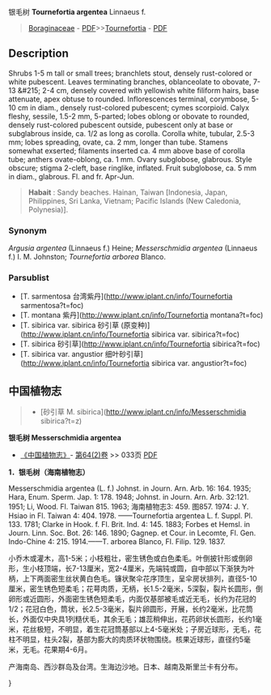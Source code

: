 银毛树 **Tournefortia argentea** Linnaeus f.

> [Boraginaceae](http://www.iplant.cn/info/Boraginaceae?t=foc) - [PDF](http://www.iplant.cn/foc/pdf/Boraginaceae.pdf)>>[Tournefortia](http://www.iplant.cn/info/Tournefortia?t=foc) - [PDF](http://www.iplant.cn/foc/pdf/Tournefortia.pdf)

## Description

Shrubs 1-5 m tall or small trees; branchlets stout, densely rust-colored or white pubescent. Leaves terminating branches, oblanceolate to obovate, 7-13 &amp;#215; 2-4 cm, densely covered with yellowish white filiform hairs, base attenuate, apex obtuse to rounded. Inflorescences terminal, corymbose, 5-10 cm in diam., densely rust-colored pubescent; cymes scorpioid. Calyx fleshy, sessile, 1.5-2 mm, 5-parted; lobes oblong or obovate to rounded, densely rust-colored pubescent outside, pubescent only at base or subglabrous inside, ca. 1/2 as long as corolla. Corolla white, tubular, 2.5-3 mm; lobes spreading, ovate, ca. 2 mm, longer than tube. Stamens somewhat exserted; filaments inserted ca. 4 mm above base of corolla tube; anthers ovate-oblong, ca. 1 mm. Ovary subglobose, glabrous. Style obscure; stigma 2-cleft, base ringlike, inflated. Fruit subglobose, ca. 5 mm in diam., glabrous. Fl. and fr. Apr-Jun.


> **Habait** : 
> Sandy beaches. Hainan, Taiwan [Indonesia, Japan, Philippines, Sri Lanka, Vietnam; Pacific Islands (New Caledonia, Polynesia)].

### Synonym
*Argusia argentea* (Linnaeus f.) Heine; *Messerschmidia argentea* (Linnaeus f.) I. M. Johnston; *Tournefortia arborea* Blanco.



### Parsublist

* [T.  sarmentosa  台湾紫丹](http://www.iplant.cn/info/Tournefortia sarmentosa?t=foc)
* [T.  montana  紫丹](http://www.iplant.cn/info/Tournefortia montana?t=foc)
* [T.  sibirica var. sibirica  砂引草 (原变种)](http://www.iplant.cn/info/Tournefortia sibirica var. sibirica?t=foc)
* [T.  sibirica  砂引草](http://www.iplant.cn/info/Tournefortia sibirica?t=foc)
* [T.  sibirica var. angustior  细叶砂引草](http://www.iplant.cn/info/Tournefortia sibirica var. angustior?t=foc)

## 中国植物志

> * [砂引草  M.  sibirica](http://www.iplant.cn/info/Messerschmidia sibirica?t=z)


**银毛树 Messerschmidia argentea**

* [《中国植物志》](http://www.iplant.cn/frps)- [第64(2)卷](http://www.iplant.cn/frps/vol/64(2)) >> 033页 [PDF](http://www.iplant.cn/frps/pdf/64(2)/033.pdf)


**1．银毛树（海南植物志）**

Messerschmidia argentea (L. f.) Johnst. in Journ. Arn. Arb. 16: 164. 1935; Hara, Enum. Sperm. Jap. 1: 178. 1948; Johnst. in Journ. Arn. Arb. 32:121. 1951; Li, Wood. Fl. Taiwan 815. 1963; 海南植物志3: 459. 图857. 1974: J. Y. Hsiao in Fl. Taiwan 4: 404. 1978. ——Tournefortia argentea L. f. Suppl. Pl. 133. 1781; Clarke in Hook. f. Fl. Brit. Ind. 4: 145. 1883; Forbes et Hemsl. in Journ. Linn. Soc. Bot. 26: 146. 1890; Gagnep. et Cour. in Lecomte, Fl. Gen. Indo-Chine 4: 215. 1914.——T. arborea Blanco, Fl. Filip. 129. 1837.

小乔木或灌木，高1-5米；小枝粗壮，密生锈色或白色柔毛。叶倒披针形或倒卵形，生小枝顶端，长7-13厘米，宽2-4厘米，先端钝或圆，自中部以下渐狭为叶柄，上下两面密生丝状黄白色毛。镰状聚伞花序顶生，呈伞房状排列，直径5-10厘米，密生锈色短柔毛；花萼肉质，无柄，长1.5-2毫米，5深裂，裂片长圆形，倒卵形或近圆形，外面密生锈色短柔毛，内面仅基部被毛或近无毛，长约为花冠的1/2；花冠白色，筒状，长2.5-3毫米，裂片卵圆形，开展，长约2毫米，比花筒长，外面仅中央具1列糙伏毛，其余无毛；雄蕊稍伸出，花药卵状长圆形，长约1毫米，花丝极短，不明显，着生花冠筒基部以上4-5毫米处；子房近球形，无毛，花柱不明显，柱头2裂，基部为膨大的肉质环状物围绕。核果近球形，直径约5毫米，无毛。花果期4-6月。

产海南岛、西沙群岛及台湾。生海边沙地。日本、越南及斯里兰卡有分布。



}